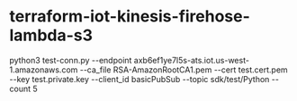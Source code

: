 # terraform-iot-kinesis-firehose-lambda-s3


python3 test-conn.py --endpoint axb6ef1ye7l5s-ats.iot.us-west-1.amazonaws.com --ca_file RSA-AmazonRootCA1.pem --cert test.cert.pem --key test.private.key --client_id basicPubSub --topic sdk/test/Python --count 5